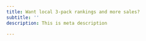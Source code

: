 ```yaml
---
title: Want local 3-pack rankings and more sales?
subtitle: ''
description: This is meta description

---
```

<style>
div.a {
  text-align: center;
}
<div class="a">
<div class="col-md-6 mb-4">
  <div class="p-5 shadow rounded-lg">
    <h3 class="mb-4 check-mark">Will updates also be free?</h3>
    <p>Lorem, <a href="https://examplesite.com">link</a> <em>ipsum</em> dolor sit amet consectetur adipisicing elit. Cumque praesentium nisi officiis maiores quia sapiente totam omnis vel sequi corporis ipsa incidunt reprehenderit recusandae maxime perspiciatis iste placeat architecto, mollitia delectus ut ab quibusdam. Magnam cumque numquam tempore reprehenderit illo, unde cum omnis vel sed temporibus, repudiandae impedit nam ad enim porro, qui labore fugiat quod suscipit fuga necessitatibus. Perferendis, ipsum? Cum, reprehenderit. Sapiente atque quam vitae, magnam dolore consequatur temporibus harum odit ab id quo qui aspernatur aliquid officiis sit error asperiores eveniet quibusdam, accusantium enim recusandae quas ea est! Quaerat omnis, placeat vitae laboriosam doloremque recusandae mollitia minima!</p>
  </div>
</div>